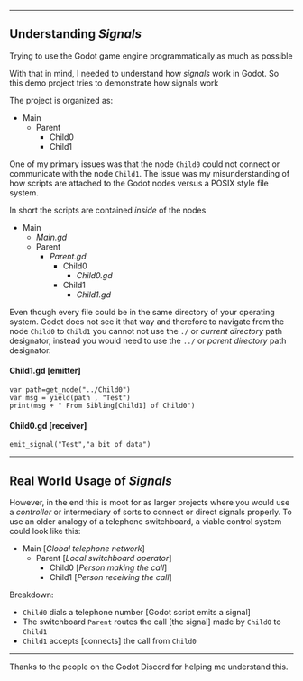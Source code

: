
***
## Understanding *Signals*

Trying to use the Godot game engine programmatically as much as possible

With that in mind, I needed to understand how *signals* work in Godot. So this demo project tries to demonstrate how signals work

The project is organized as:

- Main
  - Parent
      - Child0
      - Child1


One of my primary issues was that the node `Child0` could not connect or communicate with the node `Child1`. The issue was my misunderstanding of how scripts are attached to the Godot nodes versus a POSIX style file system. 

In short  the scripts are contained *inside* of the nodes

- Main
  - *Main.gd*
  - Parent
    - *Parent.gd*
      - Child0
        - *Child0.gd*
      - Child1
        - *Child1.gd*

Even though every file could be in the same directory of your operating system. Godot does not see it that way and therefore to navigate from the node `Child0` to `Child1` you cannot not use the `./` or *current directory* path designator, instead you would need to use the `../` or *parent directory* path designator.


#### Child1.gd [emitter]
```
var path=get_node("../Child0")
var msg = yield(path , "Test")
print(msg + " From Sibling[Child1] of Child0")
```
#### Child0.gd [receiver]
```
emit_signal("Test","a bit of data")
```


***
## Real World Usage of *Signals*

However, in the end this is moot for as larger projects where you would use a *controller* or intermediary of sorts to connect or direct signals properly. To use an older analogy of a telephone switchboard, a viable control system could look like this:


- Main [*Global telephone network*]
  - Parent [*Local switchboard operator*]
      - Child0 [*Person making the call*]
      - Child1 [*Person receiving the call*]



Breakdown:
- `Child0` dials a telephone number [Godot script emits a signal] 
- The switchboard `Parent` routes the call [the signal] made by `Child0` to `Child1`  
- `Child1` accepts [connects] the call from `Child0`



***
Thanks to the people on the Godot Discord for helping me understand this.